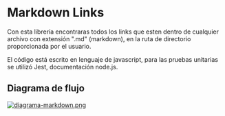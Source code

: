 # Markdown Links

Con esta librería encontraras todos los links que esten dentro de cualquier archivo con extensión ".md" (markdown), en la ruta de directorio proporcionada por el usuario.

El código está escrito en lenguaje de javascript, para las pruebas unitarias se utilizó Jest, documentación node.js.

## Diagrama de flujo

[![diagrama-markdown.png](https://i.postimg.cc/9FVCmLdz/diagrama-markdown.png)](https://postimg.cc/z3d9pSP1)

 
